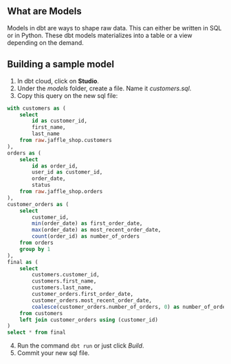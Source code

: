 ## What are Models
Models in dbt are ways to shape raw data. This can either be written in SQL or in Python. These dbt models materializes into a table or a view depending on the demand.

## Building a sample model
1. In dbt cloud, click on **Studio**.
2. Under the *models* folder, create a file. Name it *customers.sql*.
3. Copy this query on the new sql file:
```sql
with customers as (
    select
        id as customer_id,
        first_name,
        last_name
    from raw.jaffle_shop.customers
),
orders as (
    select
        id as order_id,
        user_id as customer_id,
        order_date,
        status
    from raw.jaffle_shop.orders
),
customer_orders as (
    select
        customer_id,
        min(order_date) as first_order_date,
        max(order_date) as most_recent_order_date,
        count(order_id) as number_of_orders
    from orders
    group by 1
),
final as (
    select
        customers.customer_id,
        customers.first_name,
        customers.last_name,
        customer_orders.first_order_date,
        customer_orders.most_recent_order_date,
        coalesce(customer_orders.number_of_orders, 0) as number_of_orders
    from customers
    left join customer_orders using (customer_id)
)
select * from final
```
4. Run the command `dbt run` or just click *Build*.
5. Commit your new sql file.
